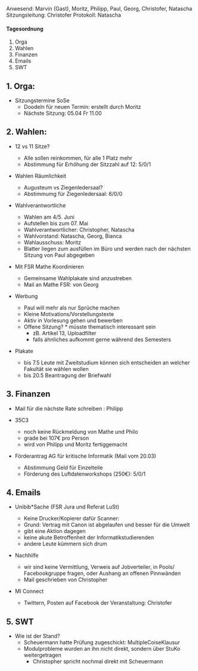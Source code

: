 ---
---

Anwesend: Marvin (Gast), Moritz, Philipp, Paul, Georg, Christofer, Natascha
Sitzungsleitung: Christofer
Protokoll: Natascha

#### Tagesordnung

1. Orga
2. Wahlen
3. Finanzen
4. Emails
5. SWT

## 1. Orga:

- Sitzungstermine SoSe
  - Doodeln für neuen Termin: erstellt durch Moritz
  - Nächste Sitzung: 05.04 Fr 11.00

## 2. Wahlen:

- 12 vs 11 Sitze?

  - Alle sollen reinkommen, für alle 1 Platz mehr
  - Abstimmung für Erhöhung der Sitzzahl auf 12: 5/0/1

- Wahlen Räumlichkeit

  - Augusteum vs Ziegenledersaal?
  - Abstimmumg für Ziegenledersaal: 6/0/0

- Wahlverantwortliche

  - Wahlen am 4/5. Juni
  - Aufstellen bis zum 07. Mai
  - Wahlverantwortlicher: Christopher, Natascha
  - Wahlvorstand: Natascha, Georg, Bianca
  - Wahlausschuss: Moritz
  - Blatter liegen zum ausfüllen im Büro und werden nach der nächsten Sitzung von Paul abgegeben

- Mit FSR Mathe Koordinieren

  - Gemeinsame Wahlplakate sind anzustreben
  - Mail an Mathe FSR: von Georg

- Werbung

  - Paul will mehr als nur Sprüche machen
  - Kleine Motivations/Vorstellungstexte
  - Aktiv in Vorlesung gehen und bewerben
  - Offene Sitzung? \* müsste thematisch interessant sein
    - zB. Artikel 13, Uploadfilter
    - falls ähnliches aufkommt gerne während des Semesters

- Plakate
  - bis 7.5 Leute mit Zweitstudium können sich entscheiden an welcher Fakultät sie wählen wollen
  - bis 20.5 Beantragung der Briefwahl

## 3. Finanzen

- Mail für die nächste Rate schreiben : Philipp

- 35C3

  - noch keine Rückmeldung von Mathe und Philo
  - grade bei 107€ pro Person
  - wird von Philipp und Moritz fertiggemacht

- Förderantrag AG für kritische Informatik (Mail vom 20.03)
  - Abstimmung Geld für Einzelteile
  - Förderung des Luftdatenworkshops (250€): 5/0/1

## 4. Emails

- Unibib\*Sache (FSR Jura und Referat LuSt)

  - Keine Drucker/Kopierer dafür Scanner:
  - Grund: Vertrag mit Canon ist abgelaufen und besser für die Umwelt
  - gibt eine Aktion dagegen
  - keine akute Betroffenheit der Informatikstudierenden
  - andere Leute kümmern sich drum

- Nachhilfe

  - wir sind keine Vermittlung, Verweis auf Jobverteiler, in Pools/ Facebookgruppe fragen, oder Aushang an offenen Pinnwänden
  - Mail geschrieben von Christopher

- MI Connect
  - Twittern, Posten auf Facebook der Veranstaltung: Christofer

## 5. SWT

- Wie ist der Stand?
  - Scheuermann hatte Prüfung zugeschickt: MultipleCoiseKlausur
  - Modulprobleme wurden an ihn nicht direkt, sondern über StuKo weitergetragen
    - Christopher spricht nochmal direkt mit Scheuermann
